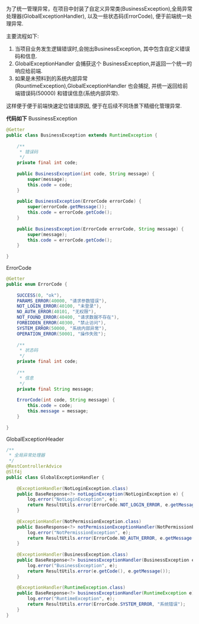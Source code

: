 为了统一管理异常，在项目中封装了自定义异常类(BusinessException),全局异常处理器(GlobalExceptionHandler), 以及一些状态码(ErrorCode), 便于前端统一处理异常.

主要流程如下:
1. 当项目业务发生逻辑错误时,会抛出BusinessException, 其中包含自定义错误码和信息.
2. GlobalExceptionHandler 会捕获这个 BusinessException,并返回一个统一的响应给前端.
3. 如果是未预料到的系统内部异常(RountimeException),GlobalExceptionHandler 也会捕捉, 并统一返回给前端错误码(50000) 和错误信息(系统内部异常).

这样便于便于前端快速定位错误原因, 便于在后续不同场景下精细化管理异常.

**代码如下**
BussinessException
```java
@Getter  
public class BusinessException extends RuntimeException {  
  
    /**  
     * 错误码  
     */  
    private final int code;  
  
    public BusinessException(int code, String message) {  
        super(message);  
        this.code = code;  
    }  
  
    public BusinessException(ErrorCode errorCode) {  
        super(errorCode.getMessage());  
        this.code = errorCode.getCode();  
    }  
  
    public BusinessException(ErrorCode errorCode, String message) {  
        super(message);  
        this.code = errorCode.getCode();  
    }  
  
}
```

ErrorCode
```java
@Getter  
public enum ErrorCode {  
  
    SUCCESS(0, "ok"),  
    PARAMS_ERROR(40000, "请求参数错误"),  
    NOT_LOGIN_ERROR(40100, "未登录"),  
    NO_AUTH_ERROR(40101, "无权限"),  
    NOT_FOUND_ERROR(40400, "请求数据不存在"),  
    FORBIDDEN_ERROR(40300, "禁止访问"),  
    SYSTEM_ERROR(50000, "系统内部异常"),  
    OPERATION_ERROR(50001, "操作失败");  
  
    /**  
     * 状态码  
     */  
    private final int code;  
  
    /**  
     * 信息  
     */  
    private final String message;  
  
    ErrorCode(int code, String message) {  
        this.code = code;  
        this.message = message;  
    }  
  
}
```

GlobalExceptionHeader
```java
/**  
 * 全局异常处理器  
 */  
@RestControllerAdvice  
@Slf4j  
public class GlobalExceptionHandler {  
  
    @ExceptionHandler(NotLoginException.class)  
    public BaseResponse<?> notLoginException(NotLoginException e) {  
        log.error("NotLoginException", e);  
        return ResultUtils.error(ErrorCode.NOT_LOGIN_ERROR, e.getMessage());  
    }  
  
    @ExceptionHandler(NotPermissionException.class)  
    public BaseResponse<?> notPermissionExceptionHandler(NotPermissionException e) {  
        log.error("NotPermissionException", e);  
        return ResultUtils.error(ErrorCode.NO_AUTH_ERROR, e.getMessage());  
    }  
  
    @ExceptionHandler(BusinessException.class)  
    public BaseResponse<?> businessExceptionHandler(BusinessException e) {  
        log.error("BusinessException", e);  
        return ResultUtils.error(e.getCode(), e.getMessage());  
    }  
  
    @ExceptionHandler(RuntimeException.class)  
    public BaseResponse<?> businessExceptionHandler(RuntimeException e) {  
        log.error("RuntimeException", e);  
        return ResultUtils.error(ErrorCode.SYSTEM_ERROR, "系统错误");  
    }  
}
```
